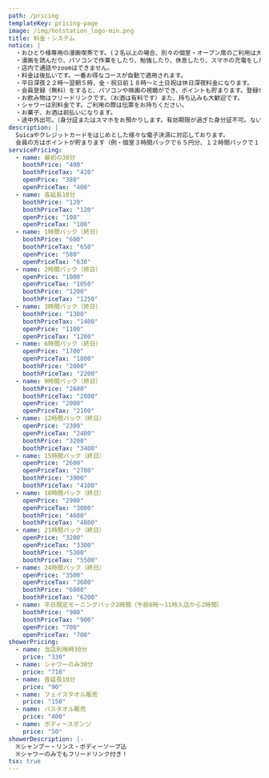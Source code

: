 ```yaml
---
path: /pricing
templateKey: pricing-page
image: /img/hotstation_logo-min.png
title: 料金・システム
notice: |
  ・おひとり様専用の漫画喫茶です。(２名以上の場合、別々の個室・オープン席のご利用は大歓迎です。)
  ・漫画を読んだり、パソコンで作業をしたり、勉強したり、休息したり、スマホの充電をしたりできます。
  ・店内で通話やzoomはできません。
  ・料金は後払いです。一番お得なコースが自動で適用されます。
  ・平日深夜２２時～翌朝５時、金・祝日前１８時～と土日祝は休日深夜料金になります。
  ・会員登録（無料）をすると、パソコンや映画の視聴ができ、ポイントも貯まります。登録なしの利用も大歓迎です。
  ・お飲み物はフリードリンクです。（お酒は有料です）また、持ち込みも大歓迎です。
  ・シャワーは別料金です。ご利用の際は伝票をお持ちください。
  ・お菓子、お酒は前払いになります。
  ・途中外出可。（身分証またはスマホをお預かりします。有効期限が過ぎた身分証不可。ない場合は一旦清算になります。）
description: |
  Suicaやクレジットカードをはじめとした様々な電子決済に対応しております。
  会員の方はポイントが貯まります（例・個室３時間パックで６５円分、１２時間パックで１６０円分、２４時間パックで３００円分）かなりの還元率です・・・
servicePricing:
  - name: 最初の30分
    boothPrice: "400"
    boothPriceTax: "420"
    openPrice: "380"
    openPriceTax: "400"
  - name: 各延長10分
    boothPrice: "120"
    boothPriceTax: "120"
    openPrice: "100"
    openPriceTax: "100"
  - name: 1時間パック（終日）
    boothPrice: "600"
    boothPriceTax: "650"
    openPrice: "580"
    openPriceTax: "630"
  - name: 2時間パック（終日）
    openPrice: "1000"
    openPriceTax: "1050"
    boothPrice: "1200"
    boothPriceTax: "1250"
  - name: 3時間パック（終日）
    boothPrice: "1300"
    boothPriceTax: "1400"
    openPrice: "1100"
    openPriceTax: "1200"
  - name: 6時間パック（終日）
    openPrice: "1700"
    openPriceTax: "1800"
    boothPrice: "2000"
    boothPriceTax: "2200"
  - name: 9時間パック（終日）
    boothPrice: "2600"
    boothPriceTax: "2800"
    openPrice: "2000"
    openPriceTax: "2100"
  - name: 12時間パック（終日）
    openPrice: "2300"
    openPriceTax: "2400"
    boothPrice: "3200"
    boothPriceTax: "3400"
  - name: 15時間パック（終日）
    openPrice: "2600"
    openPriceTax: "2700"
    boothPrice: "3900"
    boothPriceTax: "4100"
  - name: 18時間パック（終日）
    openPrice: "2900"
    openPriceTax: "3000"
    boothPrice: "4600"
    boothPriceTax: "4800"
  - name: 21時間パック（終日）
    openPrice: "3200"
    openPriceTax: "3300"
    boothPrice: "5300"
    boothPriceTax: "5500"
  - name: 24時間パック（終日）
    openPrice: "3500"
    openPriceTax: "3600"
    boothPrice: "6000"
    boothPriceTax: "6200"
  - name: 平日限定モーニングパック2時間（午前6時～11時入店から2時間）
    boothPrice: "900"
    boothPriceTax: "900"
    openPrice: "700"
    openPriceTax: "700"
showerPricing:
  - name: 当店利用時30分
    price: "330"
  - name: シャワーのみ30分
    price: "710"
  - name: 各延長10分
    price: "90"
  - name: フェイスタオル販売
    price: "150"
  - name: バスタオル販売
    price: "400"
  - name: ボディースポンジ
    price: "50"
showerDescription: |-
  ※シャンプー・リンス・ボディーソープ込
  ※シャワーのみでもフリードリンク付き！
tsx: true
---
```

